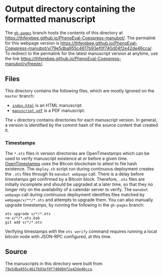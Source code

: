 # Output directory containing the formatted manuscript

The [`gh-pages`](https://github.com/thferebee/PhenoEval-Coexpress-manubot/tree/gh-pages) branch hosts the contents of this directory at <https://thferebee.github.io/PhenoEval-Coexpress-manubot/>.
The permalink for this webpage version is <https://thferebee.github.io/PhenoEval-Coexpress-manubot/v/79e5dba955c4617b93ef0f740d04f2e42de46cca/>.
To redirect to the permalink for the latest manuscript version at anytime, use the link <https://thferebee.github.io/PhenoEval-Coexpress-manubot/v/freeze/>.

## Files

This directory contains the following files, which are mostly ignored on the `master` branch:

+ [`index.html`](index.html) is an HTML manuscript.
+ [`manuscript.pdf`](manuscript.pdf) is a PDF manuscript.

The `v` directory contains directories for each manuscript version.
In general, a version is identified by the commit hash of the source content that created it.

### Timestamps

The `*.ots` files in version directories are OpenTimestamps which can be used to verify manuscript existence at or before a given time.
[OpenTimestamps](https://opentimestamps.org/) uses the Bitcoin blockchain to attest to file hash existence.
The `deploy.sh` script run during continuous deployment creates the `.ots` files through its `manubot webpage` call.
There is a delay before timestamps get confirmed by a Bitcoin block.
Therefore, `.ots` files are initially incomplete and should be upgraded at a later time, so that they no longer rely on the availability of a calendar server to verify.
The `manubot webpage` call during continuous deployment identifies files matched by `webpage/v/**/*.ots` and attempts to upgrade them.
You can also manually upgrade timestamps, by running the following in the `gh-pages` branch:

```shell
ots upgrade v/*/*.ots
rm v/*/*.ots.bak
git add v/*/*.ots
```

Verifying timestamps with the `ots verify` command requires running a local bitcoin node with JSON-RPC configured, at this time.

## Source

The manuscripts in this directory were built from
[`79e5dba955c4617b93ef0f740d04f2e42de46cca`](https://github.com/thferebee/PhenoEval-Coexpress-manubot/commit/79e5dba955c4617b93ef0f740d04f2e42de46cca).
